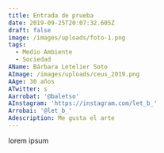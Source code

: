 ```yaml
---
title: Entrada de prueba
date: 2019-09-25T20:07:32.605Z
draft: false
image: /images/uploads/foto-1.png
tags:
  - Medio Ambiente
  - Sociedad
AName: Bárbara Letelier Soto
AImage: /images/uploads/ceus_2019.png
AAge: 30 años
ATwitter: s
Aarrobat: '@baletso'
AInstagram: 'https://instagram.com/let_b_'
Arrobai: '@let_b_'
Adescription: Me gusta el arte
---
```

lorem ipsum

![]()
